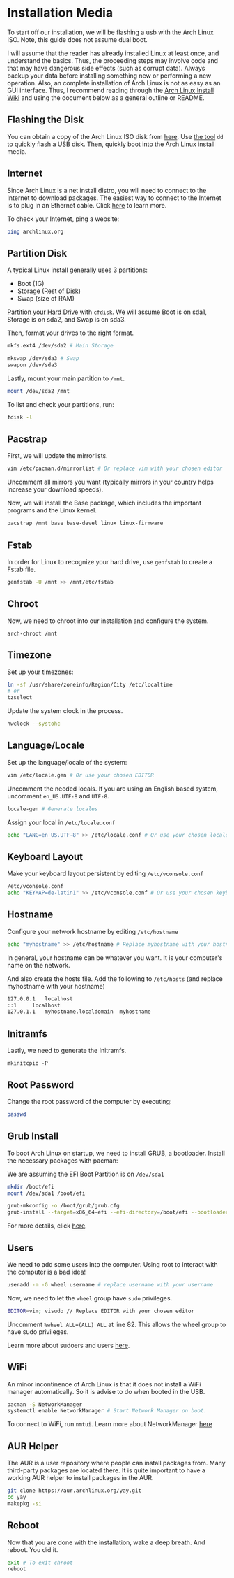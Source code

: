# Installation Media
To start off our installation, we will be flashing a usb with the Arch Linux ISO. Note, this guide does not assume dual boot.
  
I will assume that the reader has already installed Linux at least once, and understand the basics. Thus, the proceeding steps may involve code and that may have dangerous side effects (such as corrupt data). Always backup your data before installing something new or performing a new operation. Also, an complete installation of Arch Linux is not as easy as an GUI interface. Thus, I recommend reading through the [Arch Linux Install Wiki](https://wiki.archlinux.org/index.php/Installation_guide) and using the document below as a general outline or README.

## Flashing the Disk
You can obtain a copy of the Arch Linux ISO disk from [here](https://www.archlinux.org/download/). Use [the tool](https://wiki.archlinux.org/index.php/USB_flash_installation_media#Using_dd) `dd` to quickly flash a USB disk. Then, quickly boot into the Arch Linux install media.

## Internet
Since Arch Linux is a net install distro, you will need to connect to the Internet to download packages. The easiest way to connect to the Internet is to plug in an Ethernet cable. Click [here](https://wiki.archlinux.org/index.php/Installation_guide#Connect_to_the_internet) to learn more.
  
To check your Internet, ping a website:  
```bash
ping archlinux.org
```

## Partition Disk
A typical Linux install generally uses 3 partitions:  
- Boot (1G)
- Storage (Rest of Disk)
- Swap (size of RAM)
  
[Partition your Hard Drive](https://www.tecmint.com/arch-linux-installation-and-configuration-guide/) with `cfdisk`. We will assume Boot is on sda1, Storage is on sda2, and Swap is on sda3.
  
Then, format your drives to the right format.
```bash
mkfs.ext4 /dev/sda2 # Main Storage

mkswap /dev/sda3 # Swap
swapon /dev/sda3
```
  
Lastly, mount your main partition to `/mnt`.
```bash
mount /dev/sda2 /mnt
```
  
To list and check your partitions, run:
```bash
fdisk -l
```

## Pacstrap
First, we will update the mirrorlists.
```bash
vim /etc/pacman.d/mirrorlist # Or replace vim with your chosen editor
```
Uncomment all mirrors you want (typically mirrors in your country helps increase your download speeds).
  
Now, we will install the Base package, which includes the important programs and the Linux kernel.	

```bash
pacstrap /mnt base base-devel linux linux-firmware
```

## Fstab
In order for Linux to recognize your hard drive, use `genfstab` to create a Fstab file.
```bash
genfstab -U /mnt >> /mnt/etc/fstab
```

## Chroot 
Now, we need to chroot into our installation and configure the system.
```
arch-chroot /mnt 
```
## Timezone
Set up your timezones:
```bash
ln -sf /usr/share/zoneinfo/Region/City /etc/localtime
# or
tzselect 
```
  
Update the system clock in the process.
```bash
hwclock --systohc
```

## Language/Locale
Set up the language/locale of the system:
```bash
vim /etc/locale.gen # Or use your chosen EDITOR
```
Uncomment the needed locals. If you are using an English based system, uncomment `en_US.UTF-8` and `UTF-8`.
```bash
locale-gen # Generate locales
```
Assign your local in `/etc/locale.conf`
```bash
echo "LANG=en_US.UTF-8" >> /etc/locale.conf # Or use your chosen locales
```
## Keyboard Layout
Make your keyboard layout persistent by editing `/etc/vconsole.conf `
```bash
/etc/vconsole.conf
echo "KEYMAP=de-latin1" >> /etc/vconsole.conf # Or use your chosen keyboard layout
```

## Hostname
Configure your network hostname by editing `/etc/hostname`
```bash
echo "myhostname" >> /etc/hostname # Replace myhostname with your hostname
```
In general, your hostname can be whatever you want. It is your computer's name on the network.
  
And also create the hosts file. Add the following to `/etc/hosts` (and replace myhostname with your hostname)
```bash
127.0.0.1	localhost
::1		localhost
127.0.1.1	myhostname.localdomain	myhostname
```
## Initramfs
Lastly, we need to generate the Initramfs.
```
mkinitcpio -P
```

## Root Password
Change the root password of the computer by executing:
```bash
passwd
```

## Grub Install
To boot Arch Linux on startup, we need to install GRUB, a bootloader. Install the necessary packages with pacman:
  
We are assuming the EFI Boot Partition is on `/dev/sda1`
```bash
mkdir /boot/efi
mount /dev/sda1 /boot/efi

grub-mkconfig -o /boot/grub/grub.cfg
grub-install --target=x86_64-efi --efi-directory=/boot/efi --bootloader-id=GRUB
```
  
For more details, click [here](http://fasterland.net/how-to-install-grub-on-arch-linux-uefi.html).
  
## Users
We need to add some users into the computer. Using root to interact with the computer is a bad idea!
```bash
useradd -m -G wheel username # replace username with your username
```
  
Now, we need to let the `wheel` group have `sudo` privileges. 
```bash 
EDITOR=vim; visudo // Replace EDITOR with your chosen editor
```
Uncomment `%wheel ALL=(ALL) ALL` at line 82. This allows the wheel group to have sudo privileges.

Learn more about sudoers and users [here](https://linuxhint.com/add_users_arch_linux/).	

## WiFi 
An minor incontinence of Arch Linux is that it does not install a WiFi manager automatically. So it is advise to do when booted in the USB.
```bash
pacman -S NetworkManager
systemctl enable NetworkManager # Start Network Manager on boot.
```
  
To connect to WiFi, run `nmtui`. Learn more about NetworkManager [here](https://wiki.archlinux.org/index.php/NetworkManager)

## AUR Helper
The AUR is a user repository where people can install packages from. Many third-party packages are located there. It is quite important to have a working AUR helper to install packages in the AUR. 
```bash
git clone https://aur.archlinux.org/yay.git
cd yay 
makepkg -si
```

## Reboot
Now that you are done with the installation, wake a deep breath. And reboot. You did it.
```bash
exit # To exit chroot
reboot
```

